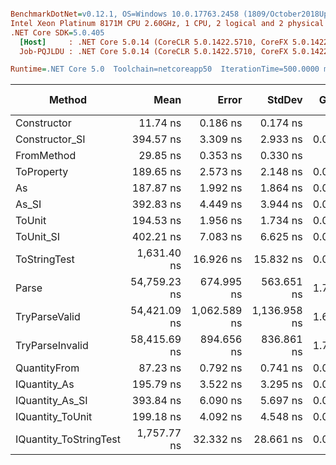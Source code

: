 ``` ini

BenchmarkDotNet=v0.12.1, OS=Windows 10.0.17763.2458 (1809/October2018Update/Redstone5)
Intel Xeon Platinum 8171M CPU 2.60GHz, 1 CPU, 2 logical and 2 physical cores
.NET Core SDK=5.0.405
  [Host]     : .NET Core 5.0.14 (CoreCLR 5.0.1422.5710, CoreFX 5.0.1422.5710), X64 RyuJIT
  Job-PQJLDU : .NET Core 5.0.14 (CoreCLR 5.0.1422.5710, CoreFX 5.0.1422.5710), X64 RyuJIT

Runtime=.NET Core 5.0  Toolchain=netcoreapp50  IterationTime=500.0000 ms  

```
|                 Method |         Mean |        Error |       StdDev |  Gen 0 | Gen 1 | Gen 2 | Allocated |
|----------------------- |-------------:|-------------:|-------------:|-------:|------:|------:|----------:|
|            Constructor |     11.74 ns |     0.186 ns |     0.174 ns |      - |     - |     - |         - |
|         Constructor_SI |    394.57 ns |     3.309 ns |     2.933 ns | 0.0097 |     - |     - |     192 B |
|             FromMethod |     29.85 ns |     0.353 ns |     0.330 ns |      - |     - |     - |         - |
|             ToProperty |    189.65 ns |     2.573 ns |     2.148 ns | 0.0058 |     - |     - |     112 B |
|                     As |    187.87 ns |     1.992 ns |     1.864 ns | 0.0057 |     - |     - |     112 B |
|                  As_SI |    392.83 ns |     4.449 ns |     3.944 ns | 0.0096 |     - |     - |     192 B |
|                 ToUnit |    194.53 ns |     1.956 ns |     1.734 ns | 0.0058 |     - |     - |     112 B |
|              ToUnit_SI |    402.21 ns |     7.083 ns |     6.625 ns | 0.0097 |     - |     - |     192 B |
|           ToStringTest |  1,631.40 ns |    16.926 ns |    15.832 ns | 0.0485 |     - |     - |     944 B |
|                  Parse | 54,759.23 ns |   674.995 ns |   563.651 ns | 1.7693 |     - |     - |   33345 B |
|          TryParseValid | 54,421.09 ns | 1,062.589 ns | 1,136.958 ns | 1.6726 |     - |     - |   33320 B |
|        TryParseInvalid | 58,415.69 ns |   894.656 ns |   836.861 ns | 1.7303 |     - |     - |   32929 B |
|           QuantityFrom |     87.23 ns |     0.792 ns |     0.741 ns | 0.0029 |     - |     - |      56 B |
|           IQuantity_As |    195.79 ns |     3.522 ns |     3.295 ns | 0.0073 |     - |     - |     136 B |
|        IQuantity_As_SI |    393.84 ns |     6.090 ns |     5.697 ns | 0.0096 |     - |     - |     192 B |
|       IQuantity_ToUnit |    199.18 ns |     4.092 ns |     4.548 ns | 0.0086 |     - |     - |     168 B |
| IQuantity_ToStringTest |  1,757.77 ns |    32.332 ns |    28.661 ns | 0.0486 |     - |     - |     944 B |
